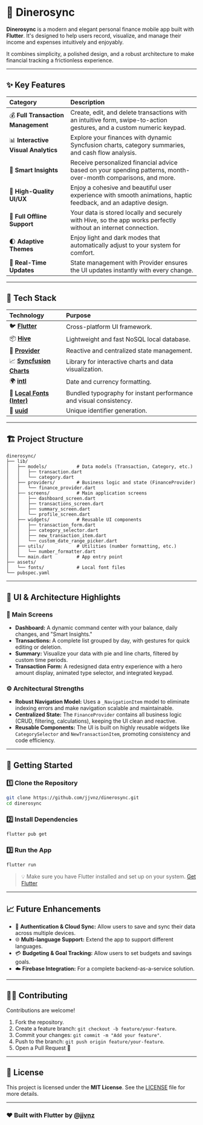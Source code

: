 # 💸 Dinerosync

**Dinerosync** is a modern and elegant personal finance mobile app built with **Flutter**. It's designed to help users record, visualize, and manage their income and expenses intuitively and enjoyably.

It combines simplicity, a polished design, and a robust architecture to make financial tracking a frictionless experience.

---

## ✨ Key Features

| Category | Description |
| :--- | :--- |
| 💰 **Full Transaction Management** | Create, edit, and delete transactions with an intuitive form, swipe-to-action gestures, and a custom numeric keypad. |
| 📊 **Interactive Visual Analytics** | Explore your finances with dynamic Syncfusion charts, category summaries, and cash flow analysis. |
| 🧠 **Smart Insights** | Receive personalized financial advice based on your spending patterns, month-over-month comparisons, and more. |
| 🎨 **High-Quality UI/UX** | Enjoy a cohesive and beautiful user experience with smooth animations, haptic feedback, and an adaptive design. |
| 💾 **Full Offline Support** | Your data is stored locally and securely with Hive, so the app works perfectly without an internet connection. |
| 🌓 **Adaptive Themes** | Enjoy light and dark modes that automatically adjust to your system for comfort. |
| 🔄 **Real-Time Updates** | State management with Provider ensures the UI updates instantly with every change. |

---

## 🧰 Tech Stack

| Technology | Purpose |
| :--- | :--- |
| 🐦 [**Flutter**](https://flutter.dev/) | Cross-platform UI framework. |
| 📦 [**Hive**](https://github.com/hivedb/hive) | Lightweight and fast NoSQL local database. |
| 🔗 [**Provider**](https://pub.dev/packages/provider) | Reactive and centralized state management. |
| 📈 [**Syncfusion Charts**](https://www.syncfusion.com/flutter-widgets/charts) | Library for interactive charts and data visualization. |
| 🌍 [**intl**](https://pub.dev/packages/intl) | Date and currency formatting. |
| 🎨 [**Local Fonts (Inter)**](https://fonts.google.com/specimen/Inter) | Bundled typography for instant performance and visual consistency. |
| 🧩 [**uuid**](https://pub.dev/packages/uuid) | Unique identifier generation. |

---

## 🏗️ Project Structure

```
dinerosync/
├── lib/
│   ├── models/           # Data models (Transaction, Category, etc.)
│   │   ├── transaction.dart
│   │   └── category.dart
│   ├── providers/        # Business logic and state (FinanceProvider)
│   │   └── finance_provider.dart
│   ├── screens/          # Main application screens
│   │   ├── dashboard_screen.dart
│   │   ├── transactions_screen.dart
│   │   ├── summary_screen.dart
│   │   └── profile_screen.dart
│   ├── widgets/          # Reusable UI components
│   │   ├── transaction_form.dart
│   │   ├── category_selector.dart
│   │   ├── new_transaction_item.dart
│   │   └── custom_date_range_picker.dart
│   ├── utils/            # Utilities (number formatting, etc.)
│   │   └── number_formatter.dart
│   └── main.dart         # App entry point
├── assets/
│   └── fonts/            # Local font files
└── pubspec.yaml
```

---

## 🎨 UI & Architecture Highlights

### 📱 Main Screens

*   **Dashboard:** A dynamic command center with your balance, daily changes, and "Smart Insights."
*   **Transactions:** A complete list grouped by day, with gestures for quick editing or deletion.
*   **Summary:** Visualize your data with pie and line charts, filtered by custom time periods.
*   **Transaction Form:** A redesigned data entry experience with a hero amount display, animated type selector, and integrated keypad.

### ⚙️ Architectural Strengths

*   **Robust Navigation Model:** Uses a `_NavigationItem` model to eliminate indexing errors and make navigation scalable and maintainable.
*   **Centralized State:** The `FinanceProvider` contains all business logic (CRUD, filtering, calculations), keeping the UI clean and reactive.
*   **Reusable Components:** The UI is built on highly reusable widgets like `CategorySelector` and `NewTransactionItem`, promoting consistency and code efficiency.

---

## 🚀 Getting Started

### 1️⃣ Clone the Repository

```bash
git clone https://github.com/jjvnz/dinerosync.git
cd dinerosync
```

### 2️⃣ Install Dependencies

```bash
flutter pub get
```

### 3️⃣ Run the App

```bash
flutter run
```

> 💡 Make sure you have Flutter installed and set up on your system.
> [Get Flutter](https://flutter.dev/docs/get-started/install)

---

## 📈 Future Enhancements

* 🔐 **Authentication & Cloud Sync:** Allow users to save and sync their data across multiple devices.
* 🌐 **Multi-language Support:** Extend the app to support different languages.
* 💳 **Budgeting & Goal Tracking:** Allow users to set budgets and savings goals.
* ☁️ **Firebase Integration:** For a complete backend-as-a-service solution.

---

## 🧑‍💻 Contributing

Contributions are welcome!

1.  Fork the repository.
2.  Create a feature branch: `git checkout -b feature/your-feature`.
3.  Commit your changes: `git commit -m "Add your feature"`.
4.  Push to the branch: `git push origin feature/your-feature`.
5.  Open a Pull Request 🎉

---

## 📝 License

This project is licensed under the **MIT License**.
See the [LICENSE](LICENSE) file for more details.

---

### ❤️ Built with Flutter by [@jjvnz](https://github.com/jjvnz)